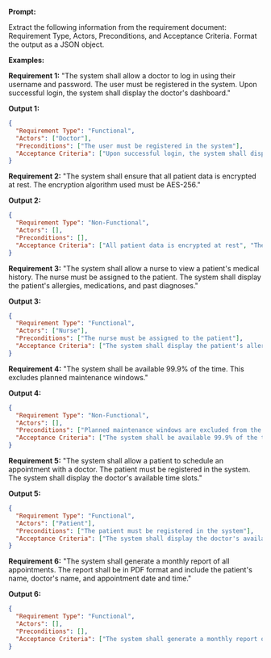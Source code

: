 
**Prompt:**

Extract the following information from the requirement document: Requirement Type, Actors, Preconditions, and Acceptance Criteria. Format the output as a JSON object.

**Examples:**

**Requirement 1:**
"The system shall allow a doctor to log in using their username and password. The user must be registered in the system. Upon successful login, the system shall display the doctor's dashboard."

**Output 1:**
```json
{
  "Requirement Type": "Functional",
  "Actors": ["Doctor"],
  "Preconditions": ["The user must be registered in the system"],
  "Acceptance Criteria": ["Upon successful login, the system shall display the doctor's dashboard"]
}
```

**Requirement 2:**
"The system shall ensure that all patient data is encrypted at rest. The encryption algorithm used must be AES-256."

**Output 2:**
```json
{
  "Requirement Type": "Non-Functional",
  "Actors": [],
  "Preconditions": [],
  "Acceptance Criteria": ["All patient data is encrypted at rest", "The encryption algorithm used must be AES-256"]
}
```

**Requirement 3:**
"The system shall allow a nurse to view a patient's medical history. The nurse must be assigned to the patient. The system shall display the patient's allergies, medications, and past diagnoses."

**Output 3:**
```json
{
  "Requirement Type": "Functional",
  "Actors": ["Nurse"],
  "Preconditions": ["The nurse must be assigned to the patient"],
  "Acceptance Criteria": ["The system shall display the patient's allergies, medications, and past diagnoses"]
}
```

**Requirement 4:**
"The system shall be available 99.9% of the time. This excludes planned maintenance windows."

**Output 4:**
```json
{
  "Requirement Type": "Non-Functional",
  "Actors": [],
  "Preconditions": ["Planned maintenance windows are excluded from the availability calculation"],
  "Acceptance Criteria": ["The system shall be available 99.9% of the time"]
}
```

**Requirement 5:**
"The system shall allow a patient to schedule an appointment with a doctor. The patient must be registered in the system. The system shall display the doctor's available time slots."

**Output 5:**
```json
{
  "Requirement Type": "Functional",
  "Actors": ["Patient"],
  "Preconditions": ["The patient must be registered in the system"],
  "Acceptance Criteria": ["The system shall display the doctor's available time slots"]
}
```

**Requirement 6:**
"The system shall generate a monthly report of all appointments. The report shall be in PDF format and include the patient's name, doctor's name, and appointment date and time."

**Output 6:**
```json
{
  "Requirement Type": "Functional",
  "Actors": [],
  "Preconditions": [],
  "Acceptance Criteria": ["The system shall generate a monthly report of all appointments", "The report shall be in PDF format", "The report shall include the patient's name, doctor's name, and appointment date and time"]
}
```
